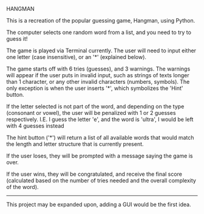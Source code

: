 HANGMAN

This is a recreation of the popular guessing game, Hangman, using Python.

The computer selects one random word from a list, and you need to try to guess it!

The game is played via Terminal currently. The user will need to input either one letter (case insensitive), or an '*' (explained below). 

The game starts off with 6 tries (guesses), and 3 warnings. The warnings will appear if the user puts in invalid input, such as strings of texts longer than 1 character, or any other invalid characters (numbers, symbols). The only exception is when the user inserts '*', which symbolizes the 'Hint' button.

If the letter selected is not part of the word, and depending on the type (consonant or vowel), the user will be penalized with 1 or 2 guesses respectively.
I.E. I guess the letter 'e', and the word is 'ultra', I would be left with 4 guesses instead

The hint button ('*') will return a list of all available words that would match the length and letter structure that is currently present.

If the user loses, they will be prompted with a message saying the game is over.

If the user wins, they will be congratulated, and receive the final score (calculated based on the number of tries needed and the overall complexity of the word).

***********
This project may be expanded upon, adding a GUI would be the first idea.